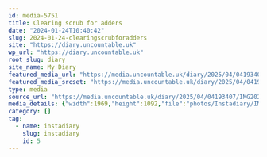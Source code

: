 ```yaml
---
id: media-5751
title: Clearing scrub for adders
date: "2024-01-24T10:40:42"
slug: 2024-01-24-clearingscrubforadders
site: "https://diary.uncountable.uk"
wp_url: "https://diary.uncountable.uk"
root_slug: diary
site_name: My Diary
featured_media_url: "https://media.uncountable.uk/diary/2025/04/04193407/IMG20240124104042-edited.webp"
featured_media_srcset: "https://media.uncountable.uk/diary/2025/04/04193407/IMG20240124104042-edited-300x166.webp 300w, https://media.uncountable.uk/diary/2025/04/04193407/IMG20240124104042-edited-1024x568.webp 1024w, https://media.uncountable.uk/diary/2025/04/04193407/IMG20240124104042-edited-150x150.webp 150w, https://media.uncountable.uk/diary/2025/04/04193407/IMG20240124104042-edited-640x355.webp 640w, https://media.uncountable.uk/diary/2025/04/04193407/IMG20240124104042-edited.webp 1969w"
type: media
source_url: "https://media.uncountable.uk/diary/2025/04/04193407/IMG20240124104042-edited.webp"
media_details: {"width":1969,"height":1092,"file":"photos/Instadiary/IMG20240124104042-edited.webp","filesize":152820,"sizes":{"medium":{"file":"IMG20240124104042-edited-300x166.webp","width":300,"height":166,"filesize":11766,"mime_type":"image/webp","source_url":"https://media.uncountable.uk/diary/2025/04/04193407/IMG20240124104042-edited-300x166.webp"},"large":{"file":"IMG20240124104042-edited-1024x568.webp","width":1024,"height":568,"filesize":111792,"mime_type":"image/webp","source_url":"https://media.uncountable.uk/diary/2025/04/04193407/IMG20240124104042-edited-1024x568.webp"},"thumbnail":{"file":"IMG20240124104042-edited-150x150.webp","width":150,"height":150,"filesize":6378,"mime_type":"image/webp","source_url":"https://media.uncountable.uk/diary/2025/04/04193407/IMG20240124104042-edited-150x150.webp"},"mobwidth":{"file":"IMG20240124104042-edited-640x355.webp","width":640,"height":355,"filesize":49012,"mime_type":"image/webp","source_url":"https://media.uncountable.uk/diary/2025/04/04193407/IMG20240124104042-edited-640x355.webp"},"full":{"file":"IMG20240124104042-edited.webp","width":1969,"height":1092,"mime_type":"image/webp","source_url":"https://media.uncountable.uk/diary/2025/04/04193407/IMG20240124104042-edited.webp"}},"image_meta":{"aperture":"0","credit":"","camera":"","caption":"","created_timestamp":"0","copyright":"","focal_length":"0","iso":"0","shutter_speed":"0","title":"","orientation":"0","keywords":[]}}
category: []
tag:
  - name: instadiary
    slug: instadiary
    id: 5
---
```


